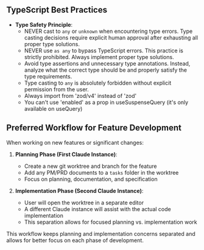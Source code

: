 ## TypeScript Best Practices

- **Type Safety Principle**:
  - NEVER cast to `any` or `unknown` when encountering type errors. Type casting decisions require explicit human approval after exhausting all proper type solutions.
  - NEVER use `as any` to bypass TypeScript errors. This practice is strictly prohibited. Always implement proper type solutions.
  - Avoid type assertions and unnecessary type annotations. Instead, analyze what the correct type should be and properly satisfy the type requirements.
  - Type casting to `any` is absolutely forbidden without explicit permission from the user.
  - Always import from 'zod/v4' instead of 'zod'
  - You can't use 'enabled' as a prop in useSuspenseQuery (it's only available on useQuery)

## Preferred Workflow for Feature Development

When working on new features or significant changes:

1. **Planning Phase (First Claude Instance)**:
   - Create a new git worktree and branch for the feature
   - Add any PM/PRD documents to a `tasks` folder in the worktree
   - Focus on planning, documentation, and specification

2. **Implementation Phase (Second Claude Instance)**:
   - User will open the worktree in a separate editor
   - A different Claude instance will assist with the actual code implementation
   - This separation allows for focused planning vs. implementation work

This workflow keeps planning and implementation concerns separated and allows for better focus on each phase of development.
